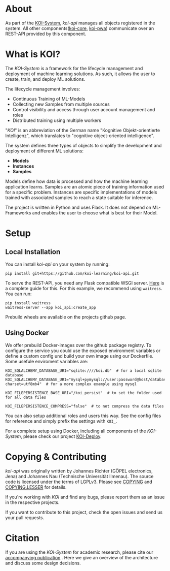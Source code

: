 # About
As part of the [KOI-System](https://github.com/koi-learning), *koi-api* manages all objects registered in the system.
All other components([koi-core](https://github.com/koi-learning/koi-core), [koi-pwa](https://guthub.com/koi-learning/koi-pwa)) communicate over an REST-API provided by this component.

# What is KOI?
The *KOI-System* is a framework for the lifecycle management and deployment of machine learning solutions.
As such, it allows the user to create, train, and deploy ML solutions.

The lifecycle management involves:
- Continuous Training of ML-Models
- Collecting new Samples from multiple sources
- Control visibility and access through user account management and roles
- Distributed training using multiple workers  

"*KOI*" is an abbreviation of the German name "Kognitive Objekt-orientierte Intelligenz", which translates to "cognitive object-oriented intelligence".

The system defines three types of objects to simplify the development and deployment of different ML solutions: 
- **Models**
- **Instances**
- **Samples**

Models define how data is processed and how the machine learning application learns.
Samples are an atomic piece of training information used for a specific problem.
Instances are specific implementations of models trained with associated samples to reach a state suitable for inference.

The project is written in Python and uses Flask.
It does not depend on ML-Frameworks and enables the user to choose what is best for their Model.
# Setup
## Local Installation
You can install *koi-api* on your system by running:
```
pip install git+https://github.com/koi-learning/koi-api.git
```
To serve the REST-API, you need any Flask compatible WSGI server.
[Here](https://flask.palletsprojects.com/en/1.1.x/deploying/) is a complete guide for this.
For this example, we recommend using `waitress`. You can run:
```
pip install waitress
waitress-server --app koi_api:create_app
```

Prebuild wheels are available on the projects github page.
## Using Docker
We offer prebuild Docker-images over the github package registry.
To configure the service you could use the exposed environment variables or define a custom config und build your own image using our Dockerfile.
Some usefule enviroment variables are:
```
KOI_SQLALCHEMY_DATABASE_URI="sqlite:////koi.db"  # for a local sqlite database
KOI_SQLALCHEMY_DATABASE_URI="mysql+pymysql://user:password@host/database?charset=utf8mb4"  # for a more complex example using mysql

KOI_FILEPERSISTENCE_BASE_URI="/koi_persist"  # to set the folder used for all data files

KOI_FILEPERSISTENCE_COMPRESS="false"  # to not compress the data files
```

You can also setup additional roles and users this way.
See the config files for reference and simply prefix the settings with ```KOI_```.

For a complete setup using Docker, including all components of the *KOI-System*, please check our project [KOI-Deploy](https://github.com/koi-learning/koi-deploy).


# Copying & Contributing
*koi-api* was originally written by Johannes Richter (GÖPEL electronics, Jena) and Johannes Nau (Technische Universität Ilmenau).
The source code is licensed under the terms of LGPLv3. Please see [COPYING](COPYING) and [COPYING.LESSER](COPYING.LESSER) for details.

If you're working with *KOI* and find any bugs, please report them as an issue in the respective projects.

If you want to contribute to this project, check the open issues and send us your pull requests. 

# Citation
If you are using the *KOI-System* for academic research, please cite our [accompanying publication](http://dx.doi.org/10.1007/978-3-030-68527-0_8) . Here we give an overview of the architecture and discuss some design decisions.

